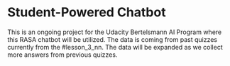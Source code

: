 # Student-Powered Chatbot
This is an ongoing project for the Udacity Bertelsmann AI Program where this RASA chatbot will be utilized. The data is coming from past quizzes currently from the #lesson_3_nn. The data will be expanded as we collect more answers from previous quizzes. 
